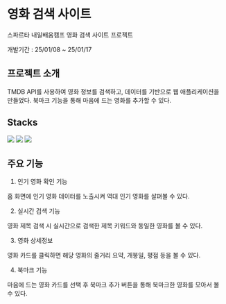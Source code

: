 # 영화 검색 사이트

스파르타 내일배움캠프 영화 검색 사이트 프로젝트

개발기간 : 25/01/08 ~ 25/01/17

## 프로젝트 소개

TMDB API를 사용하여 영화 정보를 검색하고, 데이터를 기반으로 웹 애플리케이션을 만들었다.
북마크 기능을 통해 마음에 드는 영화를 추가할 수 있다.

## Stacks

<img src="https://img.shields.io/badge/html5-E34F26?style=for-the-badge&logo=html5&logoColor=white">
<img src="https://img.shields.io/badge/css-1572B6?style=for-the-badge&logo=css3&logoColor=white">
<img src="https://img.shields.io/badge/javascript-F7DF1E?style=for-the-badge&logo=javascript&logoColor=black">

## 주요 기능

1. 인기 영화 확인 기능
   
  홈 화면에 인기 영화 데이터를 노출시켜 역대 인기 영화를 살펴볼 수 있다.

2. 실시간 검색 기능
  
  영화 제목 검색 시 실시간으로 검색한 제목 키워드와 동일한 영화를 볼 수 있다.

3. 영화 상세정보
  
  영화 카드를 클릭하면 해당 영화의 줄거리 요약, 개봉일, 평점 등을 볼 수 있다.

4. 북마크 기능
  
  마음에 드는 영화 카드를 선택 후 북마크 추가 버튼을 통해 북마크한 영화를 모아서 볼 수 있다.
